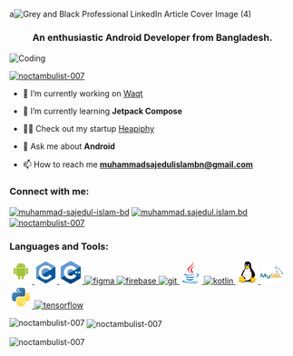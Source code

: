 a![Grey and Black Professional LinkedIn Article Cover Image (4)](https://github.com/Noctambulist-007/Noctambulist-007/assets/137734510/adad8806-21f5-492a-b395-60f35d649481)

<h3 align="center">An enthusiastic Android Developer from Bangladesh.</h3>
<img align="center" alt="Coding" width="100%" height="300" src="https://cdn.dribbble.com/users/3164336/screenshots/10777934/media/a43ba34be991695b2ac0e4475d913d17.gif">


<p align="left"> <a href="https://github.com/ryo-ma/github-profile-trophy"><img src="https://github-profile-trophy.vercel.app/?username=noctambulist-007" alt="noctambulist-007" /></a> </p>

- 🔭 I’m currently working on [Waqt](https://play.google.com/store/apps/details?id=com.heapiphy101.waqt)

- 🌱 I’m currently learning **Jetpack Compose**

- 👨‍💻 Check out my startup [Heapiphy](https://heapiphy.com/)

- 💬 Ask me about **Android**

- 📫 How to reach me **muhammadsajedulislambn@gmail.com**

<h3 align="left">Connect with me:</h3>
<p align="left">
<a href="https://linkedin.com/in/muhammad-sajedul-islam-bd" target="blank"><img align="center" src="https://raw.githubusercontent.com/rahuldkjain/github-profile-readme-generator/master/src/images/icons/Social/linked-in-alt.svg" alt="muhammad-sajedul-islam-bd" height="30" width="40" /></a>
<a href="https://fb.com/muhammad.sajedul.islam.bd" target="blank"><img align="center" src="https://raw.githubusercontent.com/rahuldkjain/github-profile-readme-generator/master/src/images/icons/Social/facebook.svg" alt="muhammad.sajedul.islam.bd" height="30" width="40" /></a>
<a href="https://www.youtube.com/channel/UCdXDtvGa45QhlLzc0lgl72g" target="blank"><img align="center" src="https://raw.githubusercontent.com/rahuldkjain/github-profile-readme-generator/master/src/images/icons/Social/youtube.svg" alt="noctambulist-007" height="30" width="40" /></a>
</p>

<h3 align="left">Languages and Tools:</h3>
<p align="left"> <a href="https://developer.android.com" target="_blank" rel="noreferrer"> <img src="https://raw.githubusercontent.com/devicons/devicon/master/icons/android/android-original-wordmark.svg" alt="android" width="40" height="40"/> </a> <a href="https://www.cprogramming.com/" target="_blank" rel="noreferrer"> <img src="https://raw.githubusercontent.com/devicons/devicon/master/icons/c/c-original.svg" alt="c" width="40" height="40"/> </a> <a href="https://www.w3schools.com/cpp/" target="_blank" rel="noreferrer"> <img src="https://raw.githubusercontent.com/devicons/devicon/master/icons/cplusplus/cplusplus-original.svg" alt="cplusplus" width="40" height="40"/> </a> <a href="https://www.figma.com/" target="_blank" rel="noreferrer"> <img src="https://www.vectorlogo.zone/logos/figma/figma-icon.svg" alt="figma" width="40" height="40"/> </a> <a href="https://firebase.google.com/" target="_blank" rel="noreferrer"> <img src="https://www.vectorlogo.zone/logos/firebase/firebase-icon.svg" alt="firebase" width="40" height="40"/> </a> <a href="https://git-scm.com/" target="_blank" rel="noreferrer"> <img src="https://www.vectorlogo.zone/logos/git-scm/git-scm-icon.svg" alt="git" width="40" height="40"/> </a> <a href="https://www.java.com" target="_blank" rel="noreferrer"> <img src="https://raw.githubusercontent.com/devicons/devicon/master/icons/java/java-original.svg" alt="java" width="40" height="40"/> </a> <a href="https://kotlinlang.org" target="_blank" rel="noreferrer"> <img src="https://www.vectorlogo.zone/logos/kotlinlang/kotlinlang-icon.svg" alt="kotlin" width="40" height="40"/> </a> <a href="https://www.linux.org/" target="_blank" rel="noreferrer"> <img src="https://raw.githubusercontent.com/devicons/devicon/master/icons/linux/linux-original.svg" alt="linux" width="40" height="40"/> </a> <a href="https://www.mysql.com/" target="_blank" rel="noreferrer"> <img src="https://raw.githubusercontent.com/devicons/devicon/master/icons/mysql/mysql-original-wordmark.svg" alt="mysql" width="40" height="40"/> </a> <a href="https://www.python.org" target="_blank" rel="noreferrer"> <img src="https://raw.githubusercontent.com/devicons/devicon/master/icons/python/python-original.svg" alt="python" width="40" height="40"/> </a> <a href="https://www.tensorflow.org" target="_blank" rel="noreferrer"> <img src="https://www.vectorlogo.zone/logos/tensorflow/tensorflow-icon.svg" alt="tensorflow" width="40" height="40"/> </a> </p>

<p><img align="left" src="https://github-readme-stats.vercel.app/api/top-langs?username=noctambulist-007&show_icons=true&locale=en&layout=compact" alt="noctambulist-007" /></p>

<p>&nbsp;<img align="center" src="https://github-readme-stats.vercel.app/api?username=noctambulist-007&show_icons=true&locale=en" alt="noctambulist-007" /></p>

<p><img align="center" src="https://github-readme-streak-stats.herokuapp.com/?user=noctambulist-007&" alt="noctambulist-007" /></p>
